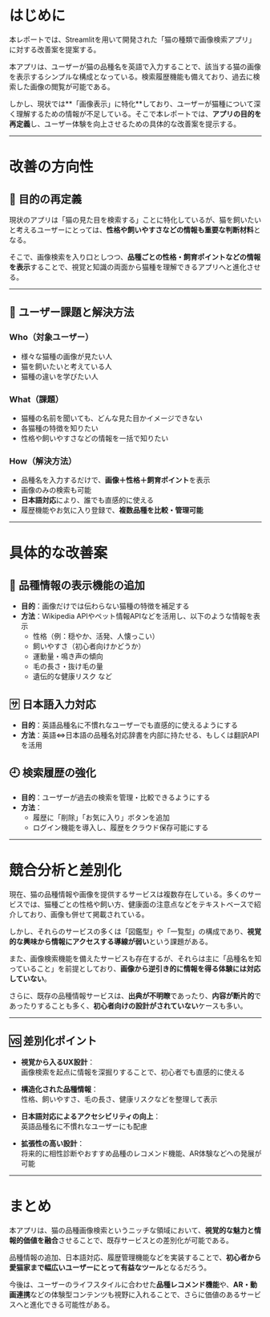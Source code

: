 # はじめに

本レポートでは、Streamlitを用いて開発された「猫の種類で画像検索アプリ」に対する改善案を提案する。

本アプリは、ユーザーが猫の品種名を英語で入力することで、該当する猫の画像を表示するシンプルな構成となっている。検索履歴機能も備えており、過去に検索した画像の閲覧が可能である。

しかし、現状では**「画像表示」に特化**しており、ユーザーが猫種について深く理解するための情報が不足している。そこで本レポートでは、**アプリの目的を再定義**し、ユーザー体験を向上させるための具体的な改善案を提示する。

---

# 改善の方向性

## 🎯 目的の再定義

現状のアプリは「猫の見た目を検索する」ことに特化しているが、猫を飼いたいと考えるユーザーにとっては、**性格や飼いやすさなどの情報も重要な判断材料**となる。

そこで、画像検索を入り口としつつ、**品種ごとの性格・飼育ポイントなどの情報を表示**することで、視覚と知識の両面から猫種を理解できるアプリへと進化させる。

---

## 🧩 ユーザー課題と解決方法

### Who（対象ユーザー）
- 様々な猫種の画像が見たい人  
- 猫を飼いたいと考えている人  
- 猫種の違いを学びたい人  

### What（課題）
- 猫種の名前を聞いても、どんな見た目かイメージできない  
- 各猫種の特徴を知りたい  
- 性格や飼いやすさなどの情報を一括で知りたい  

### How（解決方法）
- 品種名を入力するだけで、**画像＋性格＋飼育ポイント**を表示  
- 画像のみの検索も可能  
- **日本語対応**により、誰でも直感的に使える  
- 履歴機能やお気に入り登録で、**複数品種を比較・管理可能**  

---

# 具体的な改善案

## 🐾 品種情報の表示機能の追加

- **目的**：画像だけでは伝わらない猫種の特徴を補足する  
- **方法**：Wikipedia APIやペット情報APIなどを活用し、以下のような情報を表示  
  - 性格（例：穏やか、活発、人懐っこい）  
  - 飼いやすさ（初心者向けかどうか）  
  - 運動量・鳴き声の傾向  
  - 毛の長さ・抜け毛の量  
  - 遺伝的な健康リスク など  

## 🈂️ 日本語入力対応

- **目的**：英語品種名に不慣れなユーザーでも直感的に使えるようにする  
- **方法**：英語⇔日本語の品種名対応辞書を内部に持たせる、もしくは翻訳APIを活用  

## 🕘 検索履歴の強化

- **目的**：ユーザーが過去の検索を管理・比較できるようにする  
- **方法**：
  - 履歴に「削除」「お気に入り」ボタンを追加  
  - ログイン機能を導入し、履歴をクラウド保存可能にする  

---

# 競合分析と差別化

現在、猫の品種情報や画像を提供するサービスは複数存在している。多くのサービスでは、猫種ごとの性格や飼い方、健康面の注意点などをテキストベースで紹介しており、画像も併せて掲載されている。

しかし、それらのサービスの多くは「図鑑型」や「一覧型」の構成であり、**視覚的な興味から情報にアクセスする導線が弱い**という課題がある。

また、画像検索機能を備えたサービスも存在するが、それらは主に「品種名を知っていること」を前提としており、**画像から逆引き的に情報を得る体験には対応していない**。

さらに、既存の品種情報サービスは、**出典が不明瞭**であったり、**内容が断片的**であったりすることも多く、**初心者向けの設計がされていない**ケースも多い。

---

## 🆚 差別化ポイント

- **視覚から入るUX設計**：  
  画像検索を起点に情報を深掘りすることで、初心者でも直感的に使える  

- **構造化された品種情報**：  
  性格、飼いやすさ、毛の長さ、健康リスクなどを整理して表示  

- **日本語対応によるアクセシビリティの向上**：  
  英語品種名に不慣れなユーザーにも配慮  

- **拡張性の高い設計**：  
  将来的に相性診断やおすすめ品種のレコメンド機能、AR体験などへの発展が可能  

---

# まとめ

本アプリは、猫の品種画像検索というニッチな領域において、**視覚的な魅力と情報的価値を融合**させることで、既存サービスとの差別化が可能である。

品種情報の追加、日本語対応、履歴管理機能などを実装することで、**初心者から愛猫家まで幅広いユーザーにとって有益なツール**となるだろう。

今後は、ユーザーのライフスタイルに合わせた**品種レコメンド機能**や、**AR・動画連携**などの体験型コンテンツも視野に入れることで、さらに価値のあるサービスへと進化できる可能性がある。
